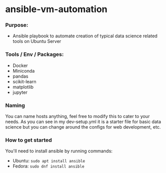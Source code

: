 # ansible-vm-automation

### Purpose:
* Ansible playbook to automate creation of typical data science related tools on Ubuntu Server

### Tools / Env / Packages:
* Docker
* Miniconda
* pandas
* scikit-learn
* matplotlib
* jupyter

### Naming
You can name hosts anything, feel free to modify this to cater to your needs. As you can see in my dev-setup.yml it is a starter file for basic data science but you can change around the configs for web development, etc.

### How to get started
You'll need to install ansible by running commands:

* Ubuntu: `sudo apt install ansible`
* Fedora: `sudo dnf install ansible`
